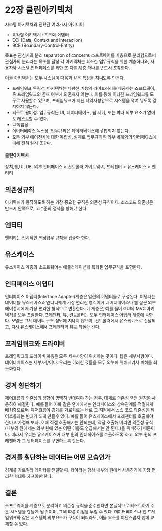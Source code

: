 # 22장 클린아키텍처
시스템 아키텍처와 관련된 여러가지 아이디어
+ 육각형 아키텍처 : 포트와 어댑터
+ DCI (Data, Context and Interaction)
+ BCE (Boundary-Control-Entity)

목표는 관심사의 분리 separation of concerns
소프트웨어를 계층으로 분리함으로써 관심사의 분리라는 목표를 달성
각 아키텍처는 최소한 업무규칙을 위한 계층하나와, 사용자와 시스템 인터페이스를 위한 또 다른 계층 하나를 반드시 포함한다.

이들 아키텍처는 모두 시스템이 다음과 같은 특징을 지니도록 만든다.
+ 프레임워크 독립성. 아키텍처는 다양한 기능의 라이브러리를 제공하는 소프트웨어, 즉 프레임워크의 존재 여부에 의존하지 않는다.
이를 통해 이러한 프레임워크를 도구로 사용할수 있으며, 프레임워크가 지닌 제약사항안으로 시스템을 욱여 넣도록 강제하지 않는다.
+ 테스트 용이성. 업무규칙은 UI, 데이터베이스, 웹 서버, 또는 여타 외부 요소가 없이도 테스트할 수 있다.
+ UI독립성.
+ 데이터베이스 독립성. 업무규칙은 데이터베이스에 결합되지 않는다.
+ 모든 외부 에이전시에 대한 독립성. 실제로 업무규칙은 외부 세계와의 인터페이스에 대해 젼혀 알지 못한다.


#### 클린아키텍처
장치,웹,UI, DB, 외부 인터페이스 > 컨트롤러,게이트웨이, 프레젠터 > 유스케이스 > 엔티티

## 의존성규칙
아키텍처가 동작하도록 하는 가장 중요한 규칙은 의존성 규칙이다.
소스코드 의존성은 반드시 안쪽으로, 고수준의 정책을 향해야 한다.

## 엔티티
엔티티는 전사적인 핵심업무 규칙을 캡슐화 한다.

## 유스케이스
유스케이스 계층의 소프트웨어는 애플리케이션에 특화된 업무규칙을 포함한다.

## 인터페이스 어댑터
인터페이스 어댑터(Interface Adapter)계층은 일련의 어댑터들로 구성된다.
어댑터는 데이터를 유스케이스와 엔티티에게 가장 편리한 형식에서 데이터베이스나 웹 같은 외부 에이전시에게 가장 편리한 형식으로 변환한다.
이 계층은, 예를 들어 GUI의 MVC 아키텍처를 모두 포괄한다.
프레젠터, 뷰, 컨트롤러는 모두 인터페이스 어댑터 계층에 속한다.
모델은 그저 데이터 구조 정도에 지나지 않으며, 컨트롤러에서 유스케이스로 전달되고, 다시 유스케이스에서 프레젠터와 뷰로 되돌아 간다.

## 프레임워크와 드라이버
프레임워크와 드라이버 계층은 모두 세부사항이 위치하는 곳이다. 
웹은 세부사항이다.
데이터베이스는 세부사항이다.
우리는 이러한 것들을 모두 외부에 위치시켜서 피해를 최소화한다.

## 경계 횡단하기
제어흐름과 의존성의 방향이 명백히 반대여야 하는 경우, 대체로 의존성 역전 원칙을 사용하여 해결한다.
예를 들어 자바 같은 언에에서는 인터페이스와 상속관계를 적절하게 배치함으로써, 제어흐름이 경계를 가로지르는 바로 그 지점에서 소스 코드
의존성을 제어흐름과는 반대가 되게 만들수 있다.
예를 들어 유스케이스에서 프레젠터를 호출해야 한다고 가정해 보자.
이때 직접 호출해서는 안되는데, 직접 호출해 버리면 의존성 규칙(내부의 원에서는 외부 원에 있는 어떤 이름도 언급해서는 안 된다.)을 위배하기 때문이다.
따라서 우리는 유스케이스가 내부 원의 인터페이스를 호출하도록 하고, 외부 원의 프레젠터가 그 인터페이스를 구현하도록 만든다.

## 경계를 횡단하는 데이터는 어떤 모습인가
경계를 가로질러 데이터를 전달할 때, 데이터는 항상 내부의 원에서 사용하기에 가장 편리한 형태를 가져야만 한다.

## 결론 
소프트웨어를 계층으로 분리하고 의존성 규칙을 준수한다면 본질적으로 테스트하기 쉬운 시스템을 만들게 될 것이며,
그에 따른 이점을 누릴 수 있다. 데이터베이스나 웹 프레임워크와 같은 시스템의 외부요소가 구식이 되더라도, 이들 요소를 야단스럽지 않게 교체할 수 있다.

